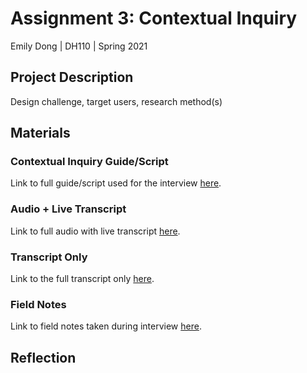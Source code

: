 # Assignment 3: Contextual Inquiry

Emily Dong | DH110 | Spring 2021

## Project Description
Design challenge, target users, research method(s)

## Materials

### Contextual Inquiry Guide/Script
Link to full guide/script used for the interview [here](https://docs.google.com/document/d/1zNHiBzdG5Y8lv5J38GJoqpJONRAYYMMKfFZCLkaLXdY/edit?usp=sharing).

### Audio + Live Transcript
Link to full audio with live transcript [here](https://otter.ai/u/143CuTXnuweLRTeHz_ZRM0jk-Os).

### Transcript Only
Link to the full transcript only [here](https://docs.google.com/document/d/1wEfhU8yfb0pqXnI6XKYqwaGexaXYt36zgwX7lbkksfI/edit?usp=sharing).

### Field Notes
Link to field notes taken during interview [here](https://docs.google.com/document/d/1oOFrh0s3qjZ9RsDALjlodB7VDqvL728tthr8Z_610KA/edit?usp=sharing).

## Reflection



